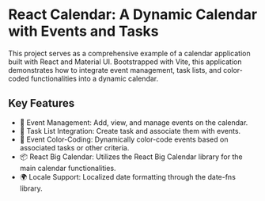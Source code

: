 # React Calendar: A Dynamic Calendar with Events and Tasks

This project serves as a comprehensive example of a calendar application built with React and Material UI. Bootstrapped with Vite, this application demonstrates how to integrate event management, task lists, and color-coded functionalities into a dynamic calendar.

## Key Features

- 📆 Event Management: Add, view, and manage events on the calendar.
- 📝 Task List Integration: Create task and associate them with events.
- 🎨 Event Color-Coding: Dynamically color-code events based on associated tasks or other criteria.
- 📦 React Big Calendar: Utilizes the React Big Calendar library for the main calendar functionalities.
- 🌍 Locale Support: Localized date formatting through the date-fns library.

